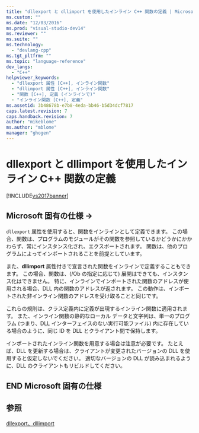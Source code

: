 ```yaml
---
title: "dllexport と dllimport を使用したインライン C++ 関数の定義 | Microsoft Docs"
ms.custom: ""
ms.date: "12/03/2016"
ms.prod: "visual-studio-dev14"
ms.reviewer: ""
ms.suite: ""
ms.technology: 
  - "devlang-cpp"
ms.tgt_pltfrm: ""
ms.topic: "language-reference"
dev_langs: 
  - "C++"
helpviewer_keywords: 
  - "dllexport 属性 [C++], インライン関数"
  - "dllimport 属性 [C++], インライン関数"
  - "関数 [C++], 定義 (インラインで)"
  - "インライン関数 [C++], 定義"
ms.assetid: 3b48678b-e7b8-4eda-bb46-b5d34dcf7817
caps.latest.revision: 7
caps.handback.revision: 7
author: "mikeblome"
ms.author: "mblome"
manager: "ghogen"
---
```

# dllexport と dllimport を使用したインライン C++ 関数の定義
[!INCLUDE[vs2017banner](../assembler/inline/includes/vs2017banner.md)]

## Microsoft 固有の仕様 →  
 `dllexport` 属性を使用すると、関数をインラインとして定義できます。  この場合、関数は、プログラムのモジュールがその関数を参照しているかどうかにかかわらず、常にインスタンス化され、エクスポートされます。  関数は、他のプログラムによってインポートされることを前提としています。  
  
 また、**dllimport** 属性付きで宣言された関数をインラインで定義することもできます。  この場合、関数は、\(\/Ob の指定に応じて\) 展開はできても、インスタンス化はできません。  特に、インラインでインポートされた関数のアドレスが使用される場合、DLL 内の関数のアドレスが返されます。  この動作は、インポートされた非インライン関数のアドレスを受け取ることと同じです。  
  
 これらの規則は、クラス定義内に定義が出現するインライン関数に適用されます。  また、インライン関数の静的なローカル データと文字列は、単一のプログラム \(つまり、DLL インターフェイスのない実行可能ファイル\) 内に存在している場合のように、同じ ID を DLL とクライアント間で保持します。  
  
 インポートされたインライン関数を用意する場合は注意が必要です。  たとえば、DLL を更新する場合は、クライアントが変更されたバージョンの DLL を使用すると仮定しないでください。  適切なバージョンの DLL が読み込まれるように、DLL のクライアントもリビルドしてください。  
  
## END Microsoft 固有の仕様  
  
## 参照  
 [dllexport、dllimport](../cpp/dllexport-dllimport.md)